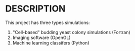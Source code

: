 
DESCRIPTION
==================================================

This project has three types simulations:

1.  "Cell-based" budding yeast colony simulations (Fortran)
2.  Imaging software (OpenGL)
3.  Machine learning classifers (Python)
